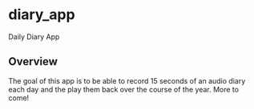 # diary_app

Daily Diary App

## Overview

The goal of this app is to be able to record 15 seconds of an audio diary each day and the play them back over the course of the year.
More to come!
